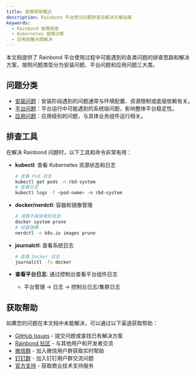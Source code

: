 ```yaml
---
title: 故障排除概述
description: Rainbond 平台常见问题排查及解决方案指南
keywords:
  - Rainbond 故障排查
  - Kubernetes 故障诊断
  - 应用部署问题解决
---
```


本文档提供了 Rainbond 平台使用过程中可能遇到的各类问题的排查思路和解决方案，按照问题类型分为安装问题、平台问题和应用问题三大类。

## 问题分类

- [安装问题](./install.md)：安装阶段遇到的问题通常与环境配置、资源限制或底层依赖有关。
- [平台问题](./cluster-connect.md)：平台运行中可能遇到的系统级问题，影响整体平台稳定性。
- [应用问题](./common.md)：应用级别的问题，与具体业务组件运行相关。

## 排查工具

在解决 Rainbond 问题时，以下工具和命令非常有用：

- **kubectl**: 查看 Kubernetes 资源状态和日志
  ```bash
  # 查看 Pod 状态
  kubectl get pods -n rbd-system
  # 查看日志
  kubectl logs -f <pod-name> -n rbd-system
  ```

- **docker/nerdctl**: 容器和镜像管理
  ```bash
  # 清理不再使用的资源
  docker system prune
  # 检查镜像
  nerdctl -n k8s.io images prune
  ```

- **journalctl**: 查看系统日志
  ```bash
  # 查看 Docker 日志
  journalctl -fu docker
  ```

- **查看平台日志**: 通过控制台查看平台组件日志
  - 平台管理 -> 日志 -> 控制台日志/集群日志

## 获取帮助

如果您的问题在本文档中未能解决，可以通过以下渠道获取帮助：

- [GitHub Issues](https://github.com/goodrain/rainbond/issues) - 提交问题或查找已有解决方案
- [Rainbond 社区](https://t.goodrain.com/) - 与其他用户和开发者交流
- [微信群](/docs/support#微信群) - 加入微信用户群获取实时帮助
- [钉钉群](/docs/support#钉钉群) - 加入钉钉用户群交流问题
- [官方支持](https://p5yh4rek1e.feishu.cn/share/base/shrcn4dG9z5zvbZZWd1MFf6ILBg/) - 获取商业技术支持服务

